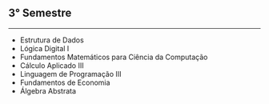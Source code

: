 ## 3° Semestre
___

- Estrutura de Dados
- Lógica Digital I
- Fundamentos Matemáticos para Ciência da Computação
- Cálculo Aplicado III
- Linguagem de Programação III
- Fundamentos de Economia
- Álgebra Abstrata
